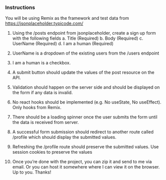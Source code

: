 ### Instructions

You will be using Remix as the framework and test data from https://jsonplaceholder.typicode.com/

1. Using the /posts endpoint from jsonplaceholder, create a sign up form with the following fields
   a. Title (Required)
   b. Body (Required)
   c. UserName (Required)
   d. I am a human (Required)

2. UserName is a dropdown of the existing users from the /users endpoint
3. I am a human is a checkbox.
4. A submit button should update the values of the post resource on the API.
5. Validation should happen on the server side and should be displayed on the form if any data is invalid.
6. No react hooks should be implemented (e.g. No useState, No useEffect). Only hooks from Remix.
7. There should be a loading spinner once the user submits the form until the data is received from server.
8. A successful form submission should redirect to another route called /profile which should display the submitted values.
9. Refreshing the /profile route should preserve the submitted values. Use session cookies to preserve the values
10. Once you’re done with the project, you can zip it and send to me via email. Or you can host it somewhere where I can view it on the browser. Up to you. Thanks!
